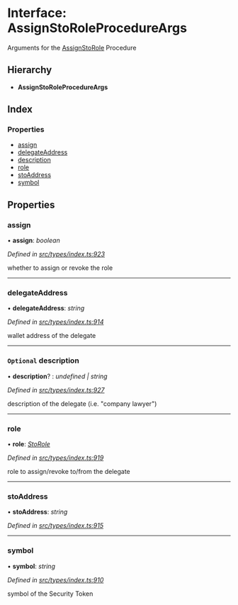 # Interface: AssignStoRoleProcedureArgs

Arguments for the [AssignStoRole](../enums/_types_index_.proceduretype.md#assignstorole) Procedure

## Hierarchy

* **AssignStoRoleProcedureArgs**

## Index

### Properties

* [assign](_types_index_.assignstoroleprocedureargs.md#assign)
* [delegateAddress](_types_index_.assignstoroleprocedureargs.md#delegateaddress)
* [description](_types_index_.assignstoroleprocedureargs.md#optional-description)
* [role](_types_index_.assignstoroleprocedureargs.md#role)
* [stoAddress](_types_index_.assignstoroleprocedureargs.md#stoaddress)
* [symbol](_types_index_.assignstoroleprocedureargs.md#symbol)

## Properties

###  assign

• **assign**: *boolean*

*Defined in [src/types/index.ts:923](https://github.com/PolymathNetwork/polymath-sdk/blob/45453ad/src/types/index.ts#L923)*

whether to assign or revoke the role

___

###  delegateAddress

• **delegateAddress**: *string*

*Defined in [src/types/index.ts:914](https://github.com/PolymathNetwork/polymath-sdk/blob/45453ad/src/types/index.ts#L914)*

wallet address of the delegate

___

### `Optional` description

• **description**? : *undefined | string*

*Defined in [src/types/index.ts:927](https://github.com/PolymathNetwork/polymath-sdk/blob/45453ad/src/types/index.ts#L927)*

description of the delegate (i.e. "company lawyer")

___

###  role

• **role**: *[StoRole](../enums/_types_index_.storole.md)*

*Defined in [src/types/index.ts:919](https://github.com/PolymathNetwork/polymath-sdk/blob/45453ad/src/types/index.ts#L919)*

role to assign/revoke to/from the delegate

___

###  stoAddress

• **stoAddress**: *string*

*Defined in [src/types/index.ts:915](https://github.com/PolymathNetwork/polymath-sdk/blob/45453ad/src/types/index.ts#L915)*

___

###  symbol

• **symbol**: *string*

*Defined in [src/types/index.ts:910](https://github.com/PolymathNetwork/polymath-sdk/blob/45453ad/src/types/index.ts#L910)*

symbol of the Security Token
